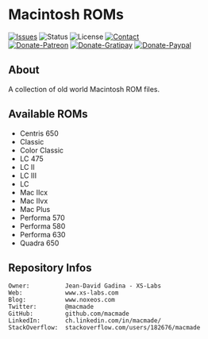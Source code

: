 Macintosh ROMs
==============

[![Issues](http://img.shields.io/github/issues/macmade/Macintosh-ROMs.svg?style=flat)](https://github.com/macmade/Macintosh-ROMs/issues)
![Status](https://img.shields.io/badge/status-inactive-lightgray.svg?style=flat)
![License](https://img.shields.io/badge/license-none-lightgray.svg?style=flat)
[![Contact](https://img.shields.io/badge/contact-@macmade-blue.svg?style=flat)](https://twitter.com/macmade)  
[![Donate-Patreon](https://img.shields.io/badge/donate-patreon-yellow.svg?style=flat)](https://patreon.com/macmade)
[![Donate-Gratipay](https://img.shields.io/badge/donate-gratipay-yellow.svg?style=flat)](https://www.gratipay.com/macmade)
[![Donate-Paypal](https://img.shields.io/badge/donate-paypal-yellow.svg?style=flat)](https://paypal.me/xslabs)

About
-----

A collection of old world Macintosh ROM files.

Available ROMs
--------------

 * Centris 650
 * Classic
 * Color Classic
 * LC 475
 * LC II
 * LC III
 * LC
 * Mac IIcx
 * Mac IIvx
 * Mac Plus
 * Performa 570
 * Performa 580
 * Performa 630
 * Quadra 650

Repository Infos
----------------

    Owner:			Jean-David Gadina - XS-Labs
    Web:			www.xs-labs.com
    Blog:			www.noxeos.com
    Twitter:		@macmade
    GitHub:			github.com/macmade
    LinkedIn:		ch.linkedin.com/in/macmade/
    StackOverflow:	stackoverflow.com/users/182676/macmade
